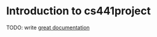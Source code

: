 # Introduction to cs441project

TODO: write [great documentation](http://jacobian.org/writing/what-to-write/)
